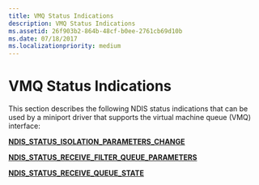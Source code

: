 ```yaml
---
title: VMQ Status Indications
description: VMQ Status Indications
ms.assetid: 26f903b2-864b-48cf-b0ee-2761cb69d10b
ms.date: 07/18/2017
ms.localizationpriority: medium
---
```


# VMQ Status Indications





This section describes the following NDIS status indications that can be used by a miniport driver that supports the virtual machine queue (VMQ) interface:

[**NDIS_STATUS_ISOLATION_PARAMETERS_CHANGE**](ndis-status-isolation-parameters-change.md)

[**NDIS\_STATUS\_RECEIVE\_FILTER\_QUEUE\_PARAMETERS**](https://docs.microsoft.com/windows-hardware/drivers/network/ndis-status-receive-filter-queue-parameters)

[**NDIS\_STATUS\_RECEIVE\_QUEUE\_STATE**](ndis-status-receive-queue-state.md)



